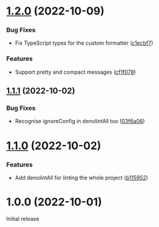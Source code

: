 # [1.2.0](https://github.com/prantlf/rollup-plugin-denolint/compare/v1.1.1...v1.2.0) (2022-10-09)


### Bug Fixes

* Fix TypeScript types for the custom formatter ([c1ecbf7](https://github.com/prantlf/rollup-plugin-denolint/commit/c1ecbf7473bd3271eaab30373859bce439944f90))


### Features

* Support pretty and compact messages ([cf1f078](https://github.com/prantlf/rollup-plugin-denolint/commit/cf1f078820bb03cbd2207b323d6c30667bf0d4c3))

## [1.1.1](https://github.com/prantlf/rollup-plugin-denolint/compare/v1.1.0...v1.1.1) (2022-10-02)


### Bug Fixes

* Recognise ignoreConfig in denolintAll too ([03f6a06](https://github.com/prantlf/rollup-plugin-denolint/commit/03f6a0686ec414e18ebdf8daac21bbb76cbd6fdd))

# [1.1.0](https://github.com/prantlf/rollup-plugin-denolint/compare/v1.0.0...v1.1.0) (2022-10-02)


### Features

* Add denolintAll for linting the whole project ([b115952](https://github.com/prantlf/rollup-plugin-denolint/commit/b115952382871b94a1252943854fc7ee8baf029e))

# 1.0.0 (2022-10-01)

Initial release
